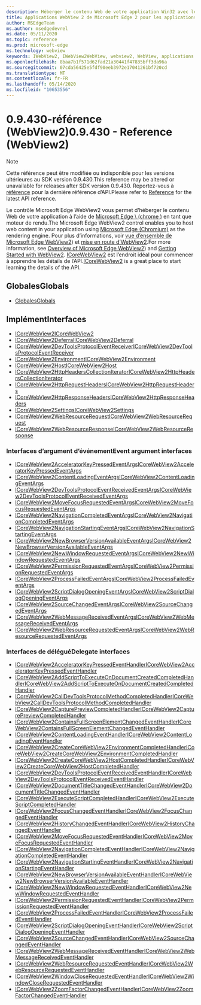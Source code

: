 ```yaml
---
description: Héberger le contenu Web de votre application Win32 avec le contrôle WebView 2 de Microsoft Edge
title: Applications WebView 2 de Microsoft Edge 2 pour les applications Win32
author: MSEdgeTeam
ms.author: msedgedevrel
ms.date: 05/11/2020
ms.topic: reference
ms.prod: microsoft-edge
ms.technology: webview
keywords: IWebView2, IWebView2WebView, webview2, WebView, applications Win32, Win32, Edge, ICoreWebView2, ICoreWebView2Host, contrôle de navigateur, html Edge
ms.openlocfilehash: 8baa7b1f571d62fad21a30441f47835bff3da96a
ms.sourcegitcommit: 07cda56425e5fdf90eeb3972e17041261bf720cd
ms.translationtype: MT
ms.contentlocale: fr-FR
ms.lasthandoff: 05/14/2020
ms.locfileid: "10653556"
---
```

# <span data-ttu-id="1455c-104">0.9.430-référence (WebView2)</span><span class="sxs-lookup"><span data-stu-id="1455c-104">0.9.430 - Reference (WebView2)</span></span>  

> [!NOTE]
> <span data-ttu-id="1455c-105">Cette référence peut être modifiée ou indisponible pour les versions ultérieures au SDK version 0.9.430.</span><span class="sxs-lookup"><span data-stu-id="1455c-105">This reference may be altered or unavailable for releases after SDK version 0.9.430.</span></span> <span data-ttu-id="1455c-106">Reportez-vous à [référence](../../webview2-api-reference.md) pour la dernière référence d’API.</span><span class="sxs-lookup"><span data-stu-id="1455c-106">Please refer to [Reference](../../webview2-api-reference.md) for the latest API reference.</span></span>

<span data-ttu-id="1455c-107">Le contrôle Microsoft Edge WebView2 vous permet d’héberger le contenu Web de votre application à l’aide de [Microsoft Edge \ (chrome \)](https://www.microsoftedgeinsider.com) en tant que moteur de rendu.</span><span class="sxs-lookup"><span data-stu-id="1455c-107">The Microsoft Edge WebView2 control enables you to host web content in your application using [Microsoft Edge \(Chromium\)](https://www.microsoftedgeinsider.com) as the rendering engine.</span></span>  <span data-ttu-id="1455c-108">Pour plus d’informations, voir [vue d’ensemble de Microsoft Edge WebView2](../../index.md)) et [mise en route d’WebView2](../../gettingstarted/win32.md).</span><span class="sxs-lookup"><span data-stu-id="1455c-108">For more information, see [Overview of Microsoft Edge WebView2](../../index.md)) and [Getting Started with WebView2](../../gettingstarted/win32.md).</span></span>  <span data-ttu-id="1455c-109">[ICoreWebView2](0-9-430/ICoreWebView2.md) est l’endroit idéal pour commencer à apprendre les détails de l’API.</span><span class="sxs-lookup"><span data-stu-id="1455c-109">[ICoreWebView2](0-9-430/ICoreWebView2.md) is a great place to start learning the details of the API.</span></span>  

## <span data-ttu-id="1455c-110">Globales</span><span class="sxs-lookup"><span data-stu-id="1455c-110">Globals</span></span>  

*   [<span data-ttu-id="1455c-111">Globales</span><span class="sxs-lookup"><span data-stu-id="1455c-111">Globals</span></span>](0-9-430/webview2-idl.md)  

## <span data-ttu-id="1455c-112">Implément</span><span class="sxs-lookup"><span data-stu-id="1455c-112">Interfaces</span></span>  
*   [<span data-ttu-id="1455c-113">ICoreWebView2</span><span class="sxs-lookup"><span data-stu-id="1455c-113">ICoreWebView2</span></span>](0-9-430/ICoreWebView2.md)
*   [<span data-ttu-id="1455c-114">ICoreWebView2Deferral</span><span class="sxs-lookup"><span data-stu-id="1455c-114">ICoreWebView2Deferral</span></span>](0-9-430/ICoreWebView2Deferral.md)
*   [<span data-ttu-id="1455c-115">ICoreWebView2DevToolsProtocolEventReceiver</span><span class="sxs-lookup"><span data-stu-id="1455c-115">ICoreWebView2DevToolsProtocolEventReceiver</span></span>](0-9-430/ICoreWebView2DevToolsProtocolEventReceiver.md)
*   [<span data-ttu-id="1455c-116">ICoreWebView2Environment</span><span class="sxs-lookup"><span data-stu-id="1455c-116">ICoreWebView2Environment</span></span>](0-9-430/ICoreWebView2Environment.md)
*   [<span data-ttu-id="1455c-117">ICoreWebView2Host</span><span class="sxs-lookup"><span data-stu-id="1455c-117">ICoreWebView2Host</span></span>](0-9-430/ICoreWebView2Host.md)
*   [<span data-ttu-id="1455c-118">ICoreWebView2HttpHeadersCollectionIterator</span><span class="sxs-lookup"><span data-stu-id="1455c-118">ICoreWebView2HttpHeadersCollectionIterator</span></span>](0-9-430/ICoreWebView2HttpHeadersCollectionIterator.md)
*   [<span data-ttu-id="1455c-119">ICoreWebView2HttpRequestHeaders</span><span class="sxs-lookup"><span data-stu-id="1455c-119">ICoreWebView2HttpRequestHeaders</span></span>](0-9-430/ICoreWebView2HttpRequestHeaders.md)
*   [<span data-ttu-id="1455c-120">ICoreWebView2HttpResponseHeaders</span><span class="sxs-lookup"><span data-stu-id="1455c-120">ICoreWebView2HttpResponseHeaders</span></span>](0-9-430/ICoreWebView2HttpResponseHeaders.md)
*   [<span data-ttu-id="1455c-121">ICoreWebView2Settings</span><span class="sxs-lookup"><span data-stu-id="1455c-121">ICoreWebView2Settings</span></span>](0-9-430/ICoreWebView2Settings.md)
*   [<span data-ttu-id="1455c-122">ICoreWebView2WebResourceRequest</span><span class="sxs-lookup"><span data-stu-id="1455c-122">ICoreWebView2WebResourceRequest</span></span>](0-9-430/ICoreWebView2WebResourceRequest.md)
*   [<span data-ttu-id="1455c-123">ICoreWebView2WebResourceResponse</span><span class="sxs-lookup"><span data-stu-id="1455c-123">ICoreWebView2WebResourceResponse</span></span>](0-9-430/ICoreWebView2WebResourceResponse.md)

### <span data-ttu-id="1455c-124">Interfaces d’argument d’événement</span><span class="sxs-lookup"><span data-stu-id="1455c-124">Event argument interfaces</span></span>

*   [<span data-ttu-id="1455c-125">ICoreWebView2AcceleratorKeyPressedEventArgs</span><span class="sxs-lookup"><span data-stu-id="1455c-125">ICoreWebView2AcceleratorKeyPressedEventArgs</span></span>](0-9-430/ICoreWebView2AcceleratorKeyPressedEventArgs.md)
*   [<span data-ttu-id="1455c-126">ICoreWebView2ContentLoadingEventArgs</span><span class="sxs-lookup"><span data-stu-id="1455c-126">ICoreWebView2ContentLoadingEventArgs</span></span>](0-9-430/ICoreWebView2ContentLoadingEventArgs.md)
*   [<span data-ttu-id="1455c-127">ICoreWebView2DevToolsProtocolEventReceivedEventArgs</span><span class="sxs-lookup"><span data-stu-id="1455c-127">ICoreWebView2DevToolsProtocolEventReceivedEventArgs</span></span>](0-9-430/ICoreWebView2DevToolsProtocolEventReceivedEventArgs.md)
*   [<span data-ttu-id="1455c-128">ICoreWebView2MoveFocusRequestedEventArgs</span><span class="sxs-lookup"><span data-stu-id="1455c-128">ICoreWebView2MoveFocusRequestedEventArgs</span></span>](0-9-430/ICoreWebView2MoveFocusRequestedEventArgs.md)
*   [<span data-ttu-id="1455c-129">ICoreWebView2NavigationCompletedEventArgs</span><span class="sxs-lookup"><span data-stu-id="1455c-129">ICoreWebView2NavigationCompletedEventArgs</span></span>](0-9-430/ICoreWebView2NavigationCompletedEventArgs.md)
*   [<span data-ttu-id="1455c-130">ICoreWebView2NavigationStartingEventArgs</span><span class="sxs-lookup"><span data-stu-id="1455c-130">ICoreWebView2NavigationStartingEventArgs</span></span>](0-9-430/ICoreWebView2NavigationStartingEventArgs.md)
*   [<span data-ttu-id="1455c-131">ICoreWebView2NewBrowserVersionAvailableEventArgs</span><span class="sxs-lookup"><span data-stu-id="1455c-131">ICoreWebView2NewBrowserVersionAvailableEventArgs</span></span>](0-9-430/ICoreWebView2NewBrowserVersionAvailableEventArgs.md)
*   [<span data-ttu-id="1455c-132">ICoreWebView2NewWindowRequestedEventArgs</span><span class="sxs-lookup"><span data-stu-id="1455c-132">ICoreWebView2NewWindowRequestedEventArgs</span></span>](0-9-430/ICoreWebView2NewWindowRequestedEventArgs.md)
*   [<span data-ttu-id="1455c-133">ICoreWebView2PermissionRequestedEventArgs</span><span class="sxs-lookup"><span data-stu-id="1455c-133">ICoreWebView2PermissionRequestedEventArgs</span></span>](0-9-430/ICoreWebView2PermissionRequestedEventArgs.md)
*   [<span data-ttu-id="1455c-134">ICoreWebView2ProcessFailedEventArgs</span><span class="sxs-lookup"><span data-stu-id="1455c-134">ICoreWebView2ProcessFailedEventArgs</span></span>](0-9-430/ICoreWebView2ProcessFailedEventArgs.md)
*   [<span data-ttu-id="1455c-135">ICoreWebView2ScriptDialogOpeningEventArgs</span><span class="sxs-lookup"><span data-stu-id="1455c-135">ICoreWebView2ScriptDialogOpeningEventArgs</span></span>](0-9-430/ICoreWebView2ScriptDialogOpeningEventArgs.md)
*   [<span data-ttu-id="1455c-136">ICoreWebView2SourceChangedEventArgs</span><span class="sxs-lookup"><span data-stu-id="1455c-136">ICoreWebView2SourceChangedEventArgs</span></span>](0-9-430/ICoreWebView2SourceChangedEventArgs.md)
*   [<span data-ttu-id="1455c-137">ICoreWebView2WebMessageReceivedEventArgs</span><span class="sxs-lookup"><span data-stu-id="1455c-137">ICoreWebView2WebMessageReceivedEventArgs</span></span>](0-9-430/ICoreWebView2WebMessageReceivedEventArgs.md)
*   [<span data-ttu-id="1455c-138">ICoreWebView2WebResourceRequestedEventArgs</span><span class="sxs-lookup"><span data-stu-id="1455c-138">ICoreWebView2WebResourceRequestedEventArgs</span></span>](0-9-430/ICoreWebView2WebResourceRequestedEventArgs.md)

### <span data-ttu-id="1455c-139">Interfaces de délégué</span><span class="sxs-lookup"><span data-stu-id="1455c-139">Delegate interfaces</span></span>

*   [<span data-ttu-id="1455c-140">ICoreWebView2AcceleratorKeyPressedEventHandler</span><span class="sxs-lookup"><span data-stu-id="1455c-140">ICoreWebView2AcceleratorKeyPressedEventHandler</span></span>](0-9-430/ICoreWebView2AcceleratorKeyPressedEventHandler.md)
*   [<span data-ttu-id="1455c-141">ICoreWebView2AddScriptToExecuteOnDocumentCreatedCompletedHandler</span><span class="sxs-lookup"><span data-stu-id="1455c-141">ICoreWebView2AddScriptToExecuteOnDocumentCreatedCompletedHandler</span></span>](0-9-430/ICoreWebView2AddScriptToExecuteOnDocumentCreatedCompletedHandler.md)
*   [<span data-ttu-id="1455c-142">ICoreWebView2CallDevToolsProtocolMethodCompletedHandler</span><span class="sxs-lookup"><span data-stu-id="1455c-142">ICoreWebView2CallDevToolsProtocolMethodCompletedHandler</span></span>](0-9-430/ICoreWebView2CallDevToolsProtocolMethodCompletedHandler.md)
*   [<span data-ttu-id="1455c-143">ICoreWebView2CapturePreviewCompletedHandler</span><span class="sxs-lookup"><span data-stu-id="1455c-143">ICoreWebView2CapturePreviewCompletedHandler</span></span>](0-9-430/ICoreWebView2CapturePreviewCompletedHandler.md)
*   [<span data-ttu-id="1455c-144">ICoreWebView2ContainsFullScreenElementChangedEventHandler</span><span class="sxs-lookup"><span data-stu-id="1455c-144">ICoreWebView2ContainsFullScreenElementChangedEventHandler</span></span>](0-9-430/ICoreWebView2ContainsFullScreenElementChangedEventHandler.md)
*   [<span data-ttu-id="1455c-145">ICoreWebView2ContentLoadingEventHandler</span><span class="sxs-lookup"><span data-stu-id="1455c-145">ICoreWebView2ContentLoadingEventHandler</span></span>](0-9-430/ICoreWebView2ContentLoadingEventHandler.md)
*   [<span data-ttu-id="1455c-146">ICoreWebView2CreateCoreWebView2EnvironmentCompletedHandler</span><span class="sxs-lookup"><span data-stu-id="1455c-146">ICoreWebView2CreateCoreWebView2EnvironmentCompletedHandler</span></span>](0-9-430/ICoreWebView2CreateCoreWebView2EnvironmentCompletedHandler.md)
*   [<span data-ttu-id="1455c-147">ICoreWebView2CreateCoreWebView2HostCompletedHandler</span><span class="sxs-lookup"><span data-stu-id="1455c-147">ICoreWebView2CreateCoreWebView2HostCompletedHandler</span></span>](0-9-430/ICoreWebView2CreateCoreWebView2HostCompletedHandler.md)
*   [<span data-ttu-id="1455c-148">ICoreWebView2DevToolsProtocolEventReceivedEventHandler</span><span class="sxs-lookup"><span data-stu-id="1455c-148">ICoreWebView2DevToolsProtocolEventReceivedEventHandler</span></span>](0-9-430/ICoreWebView2DevToolsProtocolEventReceivedEventHandler.md)
*   [<span data-ttu-id="1455c-149">ICoreWebView2DocumentTitleChangedEventHandler</span><span class="sxs-lookup"><span data-stu-id="1455c-149">ICoreWebView2DocumentTitleChangedEventHandler</span></span>](0-9-430/ICoreWebView2DocumentTitleChangedEventHandler.md)
*   [<span data-ttu-id="1455c-150">ICoreWebView2ExecuteScriptCompletedHandler</span><span class="sxs-lookup"><span data-stu-id="1455c-150">ICoreWebView2ExecuteScriptCompletedHandler</span></span>](0-9-430/ICoreWebView2ExecuteScriptCompletedHandler.md)
*   [<span data-ttu-id="1455c-151">ICoreWebView2FocusChangedEventHandler</span><span class="sxs-lookup"><span data-stu-id="1455c-151">ICoreWebView2FocusChangedEventHandler</span></span>](0-9-430/ICoreWebView2FocusChangedEventHandler.md)
*   [<span data-ttu-id="1455c-152">ICoreWebView2HistoryChangedEventHandler</span><span class="sxs-lookup"><span data-stu-id="1455c-152">ICoreWebView2HistoryChangedEventHandler</span></span>](0-9-430/ICoreWebView2HistoryChangedEventHandler.md)
*   [<span data-ttu-id="1455c-153">ICoreWebView2MoveFocusRequestedEventHandler</span><span class="sxs-lookup"><span data-stu-id="1455c-153">ICoreWebView2MoveFocusRequestedEventHandler</span></span>](0-9-430/ICoreWebView2MoveFocusRequestedEventHandler.md)
*   [<span data-ttu-id="1455c-154">ICoreWebView2NavigationCompletedEventHandler</span><span class="sxs-lookup"><span data-stu-id="1455c-154">ICoreWebView2NavigationCompletedEventHandler</span></span>](0-9-430/ICoreWebView2NavigationCompletedEventHandler.md)
*   [<span data-ttu-id="1455c-155">ICoreWebView2NavigationStartingEventHandler</span><span class="sxs-lookup"><span data-stu-id="1455c-155">ICoreWebView2NavigationStartingEventHandler</span></span>](0-9-430/ICoreWebView2NavigationStartingEventHandler.md)
*   [<span data-ttu-id="1455c-156">ICoreWebView2NewBrowserVersionAvailableEventHandler</span><span class="sxs-lookup"><span data-stu-id="1455c-156">ICoreWebView2NewBrowserVersionAvailableEventHandler</span></span>](0-9-430/ICoreWebView2NewBrowserVersionAvailableEventHandler.md)
*   [<span data-ttu-id="1455c-157">ICoreWebView2NewWindowRequestedEventHandler</span><span class="sxs-lookup"><span data-stu-id="1455c-157">ICoreWebView2NewWindowRequestedEventHandler</span></span>](0-9-430/ICoreWebView2NewWindowRequestedEventHandler.md)
*   [<span data-ttu-id="1455c-158">ICoreWebView2PermissionRequestedEventHandler</span><span class="sxs-lookup"><span data-stu-id="1455c-158">ICoreWebView2PermissionRequestedEventHandler</span></span>](0-9-430/ICoreWebView2PermissionRequestedEventHandler.md)
*   [<span data-ttu-id="1455c-159">ICoreWebView2ProcessFailedEventHandler</span><span class="sxs-lookup"><span data-stu-id="1455c-159">ICoreWebView2ProcessFailedEventHandler</span></span>](0-9-430/ICoreWebView2ProcessFailedEventHandler.md)
*   [<span data-ttu-id="1455c-160">ICoreWebView2ScriptDialogOpeningEventHandler</span><span class="sxs-lookup"><span data-stu-id="1455c-160">ICoreWebView2ScriptDialogOpeningEventHandler</span></span>](0-9-430/ICoreWebView2ScriptDialogOpeningEventHandler.md)
*   [<span data-ttu-id="1455c-161">ICoreWebView2SourceChangedEventHandler</span><span class="sxs-lookup"><span data-stu-id="1455c-161">ICoreWebView2SourceChangedEventHandler</span></span>](0-9-430/ICoreWebView2SourceChangedEventHandler.md)
*   [<span data-ttu-id="1455c-162">ICoreWebView2WebMessageReceivedEventHandler</span><span class="sxs-lookup"><span data-stu-id="1455c-162">ICoreWebView2WebMessageReceivedEventHandler</span></span>](0-9-430/ICoreWebView2WebMessageReceivedEventHandler.md)
*   [<span data-ttu-id="1455c-163">ICoreWebView2WebResourceRequestedEventHandler</span><span class="sxs-lookup"><span data-stu-id="1455c-163">ICoreWebView2WebResourceRequestedEventHandler</span></span>](0-9-430/ICoreWebView2WebResourceRequestedEventHandler.md)
*   [<span data-ttu-id="1455c-164">ICoreWebView2WindowCloseRequestedEventHandler</span><span class="sxs-lookup"><span data-stu-id="1455c-164">ICoreWebView2WindowCloseRequestedEventHandler</span></span>](0-9-430/ICoreWebView2WindowCloseRequestedEventHandler.md)
*   [<span data-ttu-id="1455c-165">ICoreWebView2ZoomFactorChangedEventHandler</span><span class="sxs-lookup"><span data-stu-id="1455c-165">ICoreWebView2ZoomFactorChangedEventHandler</span></span>](0-9-430/ICoreWebView2ZoomFactorChangedEventHandler.md)
